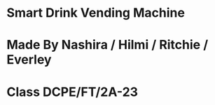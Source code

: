 # Smart Drink Vending Machine 
# Made By Nashira / Hilmi / Ritchie / Everley 
# Class DCPE/FT/2A-23 


